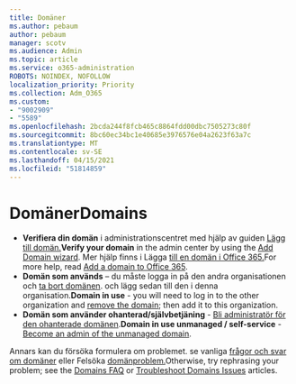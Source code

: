 ```yaml
---
title: Domäner
ms.author: pebaum
author: pebaum
manager: scotv
ms.audience: Admin
ms.topic: article
ms.service: o365-administration
ROBOTS: NOINDEX, NOFOLLOW
localization_priority: Priority
ms.collection: Adm_O365
ms.custom:
- "9002909"
- "5589"
ms.openlocfilehash: 2bcda244f8fcb465c8864fdd00dbc7505273c80f
ms.sourcegitcommit: 8bc60ec34bc1e40685e3976576e04a2623f63a7c
ms.translationtype: MT
ms.contentlocale: sv-SE
ms.lasthandoff: 04/15/2021
ms.locfileid: "51814859"
---
```

# <a name="domains"></a><span data-ttu-id="39ae2-102">Domäner</span><span class="sxs-lookup"><span data-stu-id="39ae2-102">Domains</span></span>

- <span data-ttu-id="39ae2-103">**Verifiera din domän** i administrationscentret med hjälp av guiden [Lägg till domän.](https://admin.microsoft.com/Adminportal#/Domains/Wizard)</span><span class="sxs-lookup"><span data-stu-id="39ae2-103">**Verify your domain** in the admin center by using the [Add Domain wizard](https://admin.microsoft.com/Adminportal#/Domains/Wizard).</span></span> <span data-ttu-id="39ae2-104">Mer hjälp finns i Lägga [till en domän i Office 365.](https://docs.microsoft.com/microsoft-365/admin/setup/add-domain?view=o365-worldwide)</span><span class="sxs-lookup"><span data-stu-id="39ae2-104">For more help, read [Add a domain to Office 365](https://docs.microsoft.com/microsoft-365/admin/setup/add-domain?view=o365-worldwide).</span></span>
- <span data-ttu-id="39ae2-105">**Domän som används** – du måste logga in på den andra organisationen och [ta bort domänen](https://docs.microsoft.com/microsoft-365/admin/get-help-with-domains/remove-a-domain?view=o365-worldwide). och lägg sedan till den i denna organisation.</span><span class="sxs-lookup"><span data-stu-id="39ae2-105">**Domain in use** - you will need to log in to the other organization and [remove the domain](https://docs.microsoft.com/microsoft-365/admin/get-help-with-domains/remove-a-domain?view=o365-worldwide); then add it to this organization.</span></span>
- <span data-ttu-id="39ae2-106">**Domän som använder ohanterad/självbetjäning**  -  [Bli administratör för den ohanterade domänen](https://docs.microsoft.com/azure/active-directory/users-groups-roles/domains-admin-takeover).</span><span class="sxs-lookup"><span data-stu-id="39ae2-106">**Domain in use unmanaged / self-service** - [Become an admin of the unmanaged domain](https://docs.microsoft.com/azure/active-directory/users-groups-roles/domains-admin-takeover).</span></span>

<span data-ttu-id="39ae2-107">Annars kan du försöka formulera om problemet. se vanliga [frågor och svar om domäner](https://docs.microsoft.com/microsoft-365/admin/setup/domains-faq?view=o365-worldwide) eller Felsöka [domänproblem.](https://docs.microsoft.com/microsoft-365/admin/get-help-with-domains/find-and-fix-issues?view=o365-worldwide)</span><span class="sxs-lookup"><span data-stu-id="39ae2-107">Otherwise, try rephrasing your problem; see the [Domains FAQ](https://docs.microsoft.com/microsoft-365/admin/setup/domains-faq?view=o365-worldwide) or [Troubleshoot Domains Issues](https://docs.microsoft.com/microsoft-365/admin/get-help-with-domains/find-and-fix-issues?view=o365-worldwide) articles.</span></span>
